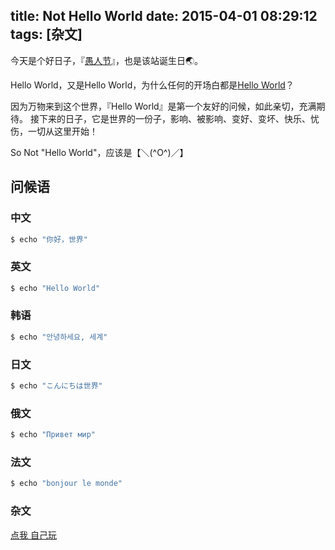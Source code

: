 title: Not Hello World
date: 2015-04-01 08:29:12
tags: [杂文]
---
今天是个好日子，『[愚人节](http://zh.wikipedia.org/wiki/%E6%84%9A%E4%BA%BA%E8%8A%82)』，也是该站诞生日🌏。

Hello World，又是Hello World，为什么任何的开场白都是[Hello World](http://en.wikipedia.org/w/index.php?title=%22Hello,_World!%22_program)？

因为万物来到这个世界，『Hello World』是第一个友好的问候，如此亲切，充满期待。
接下来的日子，它是世界的一份子，影响、被影响、变好、变坏、快乐、忧伤，一切从这里开始！

So Not "Hello World"，应该是【＼(^O^)／】

## 问候语

<!--more-->
### 中文

``` bash
$ echo "你好，世界"
```

### 英文

``` bash
$ echo "Hello World"
```

### 韩语

``` bash
$ echo "안녕하세요, 세계"
```

### 日文

``` bash
$ echo "こんにちは世界"
```

### 俄文

``` bash
$ echo "Привет мир"
```

### 法文

``` bash
$ echo "bonjour le monde"
```

### 杂文

[点我 自己玩](http://fanyi.baidu.com/#en/zh/hello%20world)
